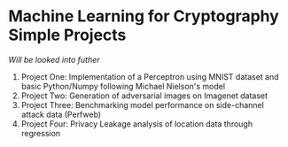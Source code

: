 # Machine Learning for Cryptography Simple Projects
_Will be looked into futher_

1. Project One: Implementation of a Perceptron using MNIST dataset and basic Python/Numpy following Michael Nielson's model
2. Project Two: Generation of adversarial images on Imagenet dataset
3. Project Three: Benchmarking model performance on side-channel attack data (Perfweb)
4. Project Four: Privacy Leakage analysis of location data through regression
